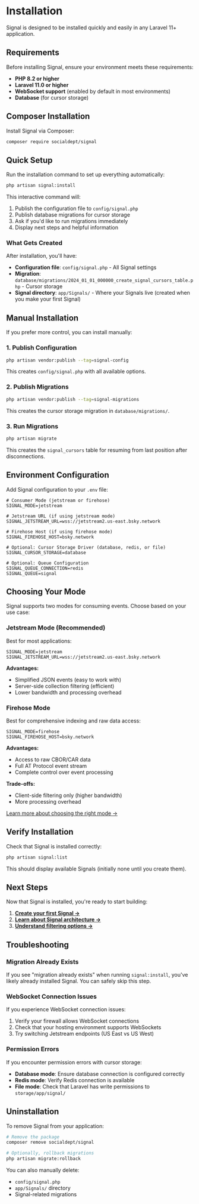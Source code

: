 # Installation

Signal is designed to be installed quickly and easily in any Laravel 11+ application.

## Requirements

Before installing Signal, ensure your environment meets these requirements:

- **PHP 8.2 or higher**
- **Laravel 11.0 or higher**
- **WebSocket support** (enabled by default in most environments)
- **Database** (for cursor storage)

## Composer Installation

Install Signal via Composer:

```bash
composer require socialdept/signal
```

## Quick Setup

Run the installation command to set up everything automatically:

```bash
php artisan signal:install
```

This interactive command will:

1. Publish the configuration file to `config/signal.php`
2. Publish database migrations for cursor storage
3. Ask if you'd like to run migrations immediately
4. Display next steps and helpful information

### What Gets Created

After installation, you'll have:

- **Configuration file**: `config/signal.php` - All Signal settings
- **Migration**: `database/migrations/2024_01_01_000000_create_signal_cursors_table.php` - Cursor storage
- **Signal directory**: `app/Signals/` - Where your Signals live (created when you make your first Signal)

## Manual Installation

If you prefer more control, you can install manually:

### 1. Publish Configuration

```bash
php artisan vendor:publish --tag=signal-config
```

This creates `config/signal.php` with all available options.

### 2. Publish Migrations

```bash
php artisan vendor:publish --tag=signal-migrations
```

This creates the cursor storage migration in `database/migrations/`.

### 3. Run Migrations

```bash
php artisan migrate
```

This creates the `signal_cursors` table for resuming from last position after disconnections.

## Environment Configuration

Add Signal configuration to your `.env` file:

```env
# Consumer Mode (jetstream or firehose)
SIGNAL_MODE=jetstream

# Jetstream URL (if using jetstream mode)
SIGNAL_JETSTREAM_URL=wss://jetstream2.us-east.bsky.network

# Firehose Host (if using firehose mode)
SIGNAL_FIREHOSE_HOST=bsky.network

# Optional: Cursor Storage Driver (database, redis, or file)
SIGNAL_CURSOR_STORAGE=database

# Optional: Queue Configuration
SIGNAL_QUEUE_CONNECTION=redis
SIGNAL_QUEUE=signal
```

## Choosing Your Mode

Signal supports two modes for consuming events. Choose based on your use case:

### Jetstream Mode (Recommended)

Best for most applications:

```env
SIGNAL_MODE=jetstream
SIGNAL_JETSTREAM_URL=wss://jetstream2.us-east.bsky.network
```

**Advantages:**
- Simplified JSON events (easy to work with)
- Server-side collection filtering (efficient)
- Lower bandwidth and processing overhead

### Firehose Mode

Best for comprehensive indexing and raw data access:

```env
SIGNAL_MODE=firehose
SIGNAL_FIREHOSE_HOST=bsky.network
```

**Advantages:**
- Access to raw CBOR/CAR data
- Full AT Protocol event stream
- Complete control over event processing

**Trade-offs:**
- Client-side filtering only (higher bandwidth)
- More processing overhead

[Learn more about choosing the right mode →](modes.md)

## Verify Installation

Check that Signal is installed correctly:

```bash
php artisan signal:list
```

This should display available Signals (initially none until you create them).

## Next Steps

Now that Signal is installed, you're ready to start building:

1. **[Create your first Signal →](quickstart.md)**
2. **[Learn about Signal architecture →](signals.md)**
3. **[Understand filtering options →](filtering.md)**

## Troubleshooting

### Migration Already Exists

If you see "migration already exists" when running `signal:install`, you've likely already installed Signal. You can safely skip this step.

### WebSocket Connection Issues

If you experience WebSocket connection issues:

1. Verify your firewall allows WebSocket connections
2. Check that your hosting environment supports WebSockets
3. Try switching Jetstream endpoints (US East vs US West)

### Permission Errors

If you encounter permission errors with cursor storage:

- **Database mode**: Ensure database connection is configured correctly
- **Redis mode**: Verify Redis connection is available
- **File mode**: Check that Laravel has write permissions to `storage/app/signal/`

## Uninstallation

To remove Signal from your application:

```bash
# Remove the package
composer remove socialdept/signal

# Optionally, rollback migrations
php artisan migrate:rollback
```

You can also manually delete:
- `config/signal.php`
- `app/Signals/` directory
- Signal-related migrations
